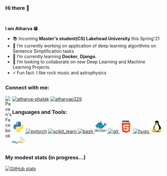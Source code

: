 ### Hi there 👋



<br />

**I am Atharva :grin:**

- :books: Incoming **Master's student(CS) Lakehead University** this Spring'21.
- 🔭 I’m currently working on application of deep learning algorithms on Sentence Simplification tasks
- 🌱 I’m currently learning **Docker**, **Django.**
- 👯 I’m looking to collaborate on new Deep Learning and Machine Learning Projects.
- ⚡ Fun fact: I like rock music and astrophysics 

<h3 align="left">Connect with me:</h3>
<p align="left">
<a href="https://linkedin.com/in/atharva-phatak" target="blank"><img align="center" src="https://cdn.jsdelivr.net/npm/simple-icons@3.0.1/icons/linkedin.svg" alt="atharva-phatak" height="30" width="40" /></a>
<a href="https://kaggle.com/atharvap329" target="blank"><img align="center" src="https://cdn.jsdelivr.net/npm/simple-icons@3.0.1/icons/kaggle.svg" alt="atharvap329" height="30" width="40" /></a>
  <a href="mailTo:athp456@gmail.com">
  <img align="left" alt="Pavan's Facebook" width="22px" src="https://cdn.jsdelivr.net/npm/simple-icons@3.4.1/icons/gmail.svg" />
</a>
</p>


<h3 align="left">Languages and Tools:</h3>
<p align="left">
 <a href="https://www.python.org" target="_blank"> <img src="https://raw.githubusercontent.com/devicons/devicon/master/icons/python/python-original.svg" alt="python" width="40" height="40"/> </a> 
  <a href="https://pytorch.org/" target="_blank"> <img src="https://www.vectorlogo.zone/logos/pytorch/pytorch-icon.svg" alt="pytorch" width="40" height="40"/></a> 
  <a href="https://scikit-learn.org/" target="_blank"> <img src="https://upload.wikimedia.org/wikipedia/commons/0/05/Scikit_learn_logo_small.svg" alt="scikit_learn" width="40" height="40"/> </a> 
 <a href="https://www.gnu.org/software/bash/" target="_blank"> <img src="https://www.vectorlogo.zone/logos/gnu_bash/gnu_bash-icon.svg" alt="bash" width="40" height="40"/> </a> 
 <a href="https://www.docker.com/" target="_blank"> <img src="https://raw.githubusercontent.com/devicons/devicon/master/icons/docker/docker-original-wordmark.svg" alt="docker" width="40" height="40"/> </a> 
 <a href="https://git-scm.com/" target="_blank"> <img src="https://www.vectorlogo.zone/logos/git-scm/git-scm-icon.svg" alt="git" width="40" height="40"/> </a> 
  <a href="https://www.w3.org/html/" target="_blank"> <img src="https://raw.githubusercontent.com/devicons/devicon/master/icons/html5/html5-original-wordmark.svg" alt="html5" width="40" height="40"/> </a> 
  <a href="https://gohugo.io/" target="_blank"> <img src="https://api.iconify.design/logos-hugo.svg" alt="hugo" width="40" height="40"/> </a> 
  <a href="https://www.linux.org/" target="_blank"> <img src="https://raw.githubusercontent.com/devicons/devicon/master/icons/linux/linux-original.svg" alt="linux" width="40" height="40"/> </a> 
  <a href="https://www.mysql.com/" target="_blank"> <img src="https://raw.githubusercontent.com/devicons/devicon/master/icons/mysql/mysql-original-wordmark.svg" alt="mysql" width="40" height="40"/> </a> 
 </p>

### My modest stats (in progress...)
[![GitHub stats](https://github-readme-stats.vercel.app/api?username=Atharva-Phatak&theme=tokyonight)](https://github.com/anuraghazra/github-readme-stats)

